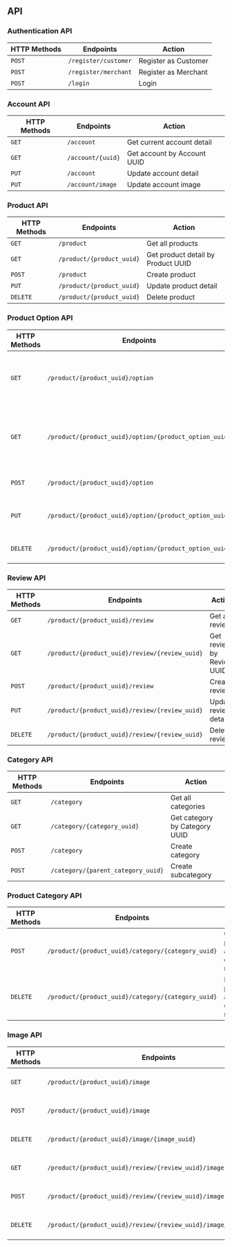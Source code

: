 ## API

### Authentication API
| HTTP Methods | Endpoints            | Action               |
|--------------|----------------------|----------------------|
| `POST`       | `/register/customer` | Register as Customer |
| `POST`       | `/register/merchant` | Register as Merchant |
| `POST`       | `/login`             | Login                |

### Account API
| HTTP Methods | Endpoints         | Action                      |
|--------------|-------------------|-----------------------------|
| `GET`        | `/account`        | Get current account detail  |
| `GET`        | `/account/{uuid}` | Get account by Account UUID |
| `PUT`        | `/account`        | Update account detail       |
| `PUT`        | `/account/image`  | Update account image        |

### Product API
| HTTP Methods | Endpoints                 | Action                             |
|--------------|---------------------------|------------------------------------|
| `GET`        | `/product`                | Get all products                   |
| `GET`        | `/product/{product_uuid}` | Get product detail by Product UUID |
| `POST`       | `/product`                | Create product                     |
| `PUT`        | `/product/{product_uuid}` | Update product detail              |
| `DELETE`     | `/product/{product_uuid}` | Delete product                     |

### Product Option API
| HTTP Methods | Endpoints                                              | Action                                    |
|--------------|--------------------------------------------------------|-------------------------------------------|
| `GET`        | `/product/{product_uuid}/option`                       | Get all product options by Product UUID   |
| `GET `       | `/product/{product_uuid}/option/{product_option_uuid}` | Get product option by Product Option UUID |
| `POST`       | `/product/{product_uuid}/option`                       | Create product option                     |
| `PUT `       | `/product/{product_uuid}/option/{product_option_uuid}` | Update product option detail              |
| `DELETE`     | `/product/{product_uuid}/option/{product_option_uuid}` | Delete product option                     |

### Review API
| HTTP Methods | Endpoints                                      | Action                    |
|--------------|------------------------------------------------|---------------------------|
| `GET`        | `/product/{product_uuid}/review`               | Get all reviews           |
| `GET`        | `/product/{product_uuid}/review/{review_uuid}` | Get review by Review UUID |
| `POST`       | `/product/{product_uuid}/review`               | Create review             |
| `PUT`        | `/product/{product_uuid}/review/{review_uuid}` | Update review detail      |
| `DELETE`     | `/product/{product_uuid}/review/{review_uuid}` | Delete review             |

### Category API
| HTTP Methods | Endpoints                          | Action                        |
|--------------|------------------------------------|-------------------------------|
| `GET`        | `/category`                        | Get all categories            |
| `GET`        | `/category/{category_uuid}`        | Get category by Category UUID |
| `POST`       | `/category`                        | Create category               |
| `POST`       | `/category/{parent_category_uuid}` | Create subcategory            |

### Product Category API
| HTTP Methods | Endpoints                                          | Action                                   |
|--------------|----------------------------------------------------|------------------------------------------|
| `POST`       | `/product/{product_uuid}/category/{category_uuid}` | Create product and category relationship |
| `DELETE`     | `/product/{product_uuid}/category/{category_uuid}` | Delete product and category relationship |

### Image API
| HTTP Methods | Endpoints                                                         | Action                 |
|--------------|-------------------------------------------------------------------|------------------------|
| `GET`        | `/product/{product_uuid}/image`                                   | Get all product images |
| `POST`       | `/product/{product_uuid}/image`                                   | Create product image   |
| `DELETE`     | `/product/{product_uuid}/image/{image_uuid}`                      | Delete product image   |
| `GET`        | `/product/{product_uuid}/review/{review_uuid}/image`              | Get all review images  |
| `POST`       | `/product/{product_uuid}/review/{review_uuid}/image`              | Create review image    |
| `DELETE`     | `/product/{product_uuid}/review/{review_uuid}/image/{image_uuid}` | Delete review image    |
